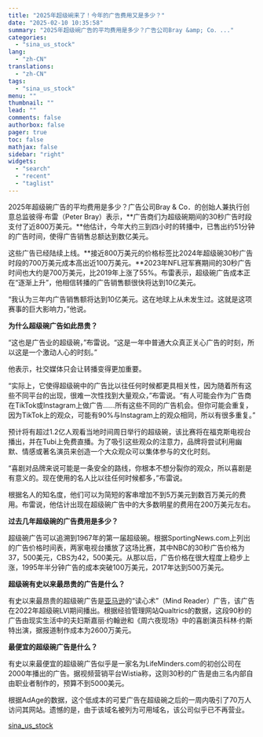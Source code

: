 ```yaml
---
title: "2025年超级碗来了！今年的广告费用又是多少？"
date: "2025-02-10 10:35:58"
summary: "2025年超级碗广告的平均费用是多少？广告公司Bray &amp; Co．..."
categories:
  - "sina_us_stock"
lang:
  - "zh-CN"
translations:
  - "zh-CN"
tags:
  - "sina_us_stock"
menu: ""
thumbnail: ""
lead: ""
comments: false
authorbox: false
pager: true
toc: false
mathjax: false
sidebar: "right"
widgets:
  - "search"
  - "recent"
  - "taglist"
---
```


2025年超级碗广告的平均费用是多少？广告公司Bray & Co．的创始人兼执行创意总监彼得·布雷（Peter Bray）表示，**广告商们为超级碗期间的30秒广告时段支付了近800万美元。**他估计，今年大约三到四小时的转播中，已售出约51分钟的广告时间，使得广告销售总额达到数亿美元。

这些广告已经陆续上线。**接近800万美元的价格标签比2024年超级碗30秒广告时段的700万美元成本高出近100万美元。**2023年NFL冠军赛期间的30秒广告时间也大约是700万美元，比2019年上涨了55%。布雷表示，超级碗广告成本正在“逐渐上升”，他相信转播的广告销售额很快将达到10亿美元。

“我认为三年内广告销售额将达到10亿美元。这在地球上从未发生过。这就是这项赛事的巨大影响力，”他说。

**为什么超级碗广告如此昂贵？**

“这也是广告业的超级碗，”布雷说。“这是一年中普通大众真正关心广告的时刻，所以这是一个激动人心的时刻。”

他表示，社交媒体只会让转播变得更加重要。

“实际上，它使得超级碗中的广告比以往任何时候都更具相关性，因为随着所有这些不同平台的出现，很难一次性找到大量观众，”布雷说。“有人可能会作为广告商在TikTok或Instagram上做广告……所有这些不同的广告机会。但你可能会重复，因为TikTok上的观众，可能有90%与Instagram上的观众相同，所以有很多重复。”

预计将有超过1.2亿人观看当地时间周日举行的超级碗，该比赛将在福克斯电视台播出，并在Tubi上免费直播。为了吸引这些观众的注意力，品牌将尝试利用幽默、情感或著名演员来创造一个大众观众可以集体参与的文化时刻。

“喜剧对品牌来说可能是一条安全的路线，你根本不想分裂你的观众，所以喜剧是有意义的。现在使用的名人比以往任何时候都多，”布雷说。

根据名人的知名度，他们可以为简短的客串增加不到5万美元到数百万美元的费用。布雷说，他估计出现在超级碗广告中的大多数明星的费用在200万美元左右。

**过去几年超级碗的广告费用是多少？**

超级碗广告可以追溯到1967年的第一届超级碗。根据SportingNews.com上列出的广告价格时间表，两家电视台播放了这场比赛，其中NBC的30秒广告价格为37，500美元，CBS为42，500美元。从那以后，广告价格在很大程度上稳步上涨，1995年半分钟广告的成本突破100万美元，2017年达到500万美元。

**超级碗有史以来最昂贵的广告是什么？**

有史以来最昂贵的超级碗广告是[亚马逊](https://stock.finance.sina.com.cn/usstock/quotes/AMZN.html)的“读心术”（Mind Reader）广告，该广告在2022年超级碗LVI期间播出。根据经验管理网站Qualtrics的数据，这段90秒的广告由现实生活中的夫妇斯嘉丽·约翰逊和《周六夜现场》中的喜剧演员科林·约斯特出演，据报道制作成本为2600万美元。

**最便宜的超级碗广告是什么？**

有史以来最便宜的超级碗广告似乎是一家名为LifeMinders.com的初创公司在2000年播出的广告。据视频营销平台Wistia称，这则30秒的广告是由三名内部自由职业者制作的，预算不到5000美元。

根据AdAge的数据，这个低成本的可爱广告在超级碗之后的一周内吸引了70万人访问其网站。遗憾的是，由于该域名被列为可用域名，该公司似乎已不再营业。

[sina_us_stock](https://finance.sina.com.cn/stock/usstock/c/2025-02-10/doc-ineiyiik3772344.shtml)
